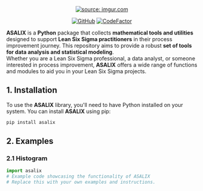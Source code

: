 <p align="center">
  <a href=""><img src="https://i.imgur.com/sLJPVWS.png" title="source: imgur.com" /></a>
</p>

<p align="center">
  <a href="https://github.com/srebughini/ASALIX/blob/main/LICENSE"><img alt="GitHub" src="https://img.shields.io/github/license/srebughini/ASALIX"></a>
  <a href="https://www.codefactor.io/repository/github/srebughini/asalix"><img src="https://www.codefactor.io/repository/github/srebughini/asalix/badge" alt="CodeFactor" /></a>
</p>


**ASALIX** is a **Python** package that collects **mathematical tools and utilities** designed to support **Lean Six Sigma practitioners** in their process improvement journey. This repository aims to provide a robust **set of tools for data analysis and statistical modeling**.  
Whether you are a Lean Six Sigma professional, a data analyst, or someone interested in process improvement, **ASALIX** offers a wide range of functions and modules to aid you in your Lean Six Sigma projects.

## 1. Installation
To use the **ASALIX** library, you'll need to have Python installed on your system. You can install **ASALIX** using pip:
```bash
pip install asalix
```
## 2. Examples
### 2.1 Histogram
```python
import asalix
# Example code showcasing the functionality of ASALIX
# Replace this with your own examples and instructions.
```

